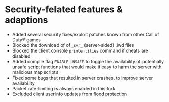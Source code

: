 # Security-felated features & adaptions

- Added several security fixes/exploit patches known from other Call of Duty&reg; games
- Blocked the download of of `_svr_` (server-sided) .iwd files
- Blocked the client console `printentities` command if cheats are disabled
- Added compile flag `ENABLE_UNSAFE` to toggle the availability of potentially unsafe script functions that would make it easy to harm the server with malicious map scripts
- Fixed some bugs that resulted in server crashes, to improve server availability
- Packet rate-limiting is always enabled in this fork
- Excluded client userinfo updates from flood protection